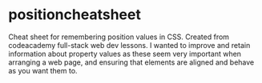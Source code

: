 # positioncheatsheet
Cheat sheet for remembering position values in CSS. Created from codeacademy full-stack web dev lessons. I wanted to improve and retain information about property values as these seem very important when arranging a web page, and ensuring that elements are aligned and behave as you want them to. 
